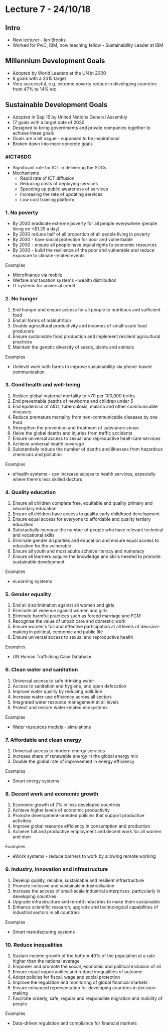 # Lecture 7 - 24/10/18

## Intro

- New lecturer - Ian Brooks
- Worked for PwC, IBM, now teaching fellow - Sustainability Leader at IBM

## Millennium Development Goals

- Adopted by World Leaders at the UN in 2000
- 8 goals with a 2015 target
- Very successful, e.g. extreme poverty reduce in developing countries from 47% to 14% etc.

## Sustainable Development Goals

- Adopted in Sep 15 by United Nations General Assembly
- 17 goals with a target date of 2030
- Designed to bring governments and private companies together to achieve these goals
- Goals are a bit vague - supposed to be inspirational
- Broken down into more concrete goals

### #ICT4SDG

- Significant role for ICT in delivering the SDGs
- Mechanisms
	- Rapid rate of ICT diffusion
	- Reducing costs of deploying services
	- Speeding up public awareness of services
	- Increasing the rate of updating services
	- Low cost training platform

### 1. No poverty

- By 2030 eradicate extreme poverty for all people everywhere (people living on <$1.25 a day)
- By 2030 reduce half of all proportion of all people living in poverty
- By 2030 - have social protection for poor and vulnerbable
- By 2030 - ensure all people have equial rights to economic resources
- By 2030 - build the resilience of the poor and vulnerable and reduce exposure to climate-related events

Examples 

- Microfinance via mobile
- Welfare and taxation systems - wealth distribution
- IT systems for universal credit

### 2. No hunger

1. End hunger and ensure access for all people to nutritious and sufficient food
2. End all forms of malnutrition
3. Double agricultural productivity and incomes of small-scale food producers
4. Ensure sustainable food production and implement resilient agricultural practices
5. Maintain the genetic diversity of seeds, plants and animals

Examples

- Unilevel work with farms to improve sustainability via phone-based communication

### 3. Good health and well-being

1. Reduce global maternal mortality to <70 per 100,000 births
2. End preventable deaths of newborns and children under 5
3. End epidemics of AIDs, tuberculosis, malaria and other communicable diseases
4. Reduce premature mortality from non-communicable diseases by one third
5. Strengthen the prevention and treatment of substance abuse
6. Halve the global deaths and injuries from traffic accidents
7. Ensure universal access to sexual and reproductive healt-care services
8. Achieve universal health coverage
9. Substantially reduce the number of deaths and illnesses from hazardous chemicals and pollution

Examples

- eHealth systems - can increase access to health services, especially where there's less skilled doctors 

### 4. Quality education

1. Ensure all children complete free, equitable and quality primary and secondary education
2. Ensure all children have access to quality early childhood development
3. Ensure equal access for everyone to affordable and quality tertiary education
4. Substantially increase the number of people who have relevant technical and vocational skills
5. Eliminate gender disparities and education and ensure equal access to education for the vulnerable
6. Ensure all youth and most adults achieve literacy and numeracy
7. Ensure all learners acquire the knowledge and skills needed to promote sustainable development

Examples

- eLearning systems

### 5. Gender equality

1. End all discrimination against all women and girls
2. Eliminate all violence against women and girls
3. Eliminate harmful practices such as forced marriage and FGM
4. Recognise the value of unpair care and domestic work
5. Ensure women's full and effective participation at all levels of decision-making in political, economic and public life
6. Ensure universal access to sexual and reproductive health

Examples

- UN Human Trafficking Case Database

### 6. Clean water and sanitation

1. Universal access to safe drinking water
2. Access to sanitation and hygiene, end open defecation
3. Improve water quality by reducing pollution
4. Increase water-use efficiency across all sectors
5. Integrated water resource management at all levels
6. Protect and restore water-related ecosystems

Examples

- Water resources models - simulations

### 7. Affordable and clean energy

1. Universal access to modern energy services
2. Increase share of renewable energy in the global energy mix
3. Double the global rate of improvement in energy efficiency

Examples

- Smart energy systems

### 8. Decent work and economic growth

1. Economic growth of 7% in less developed countries
2. Achieve higher levels of economic productivity
3. Promote development-oriented policies that support productive activities
4. Improve global resource efficiency in consumption and production
5. Achieve full and productive employment and decent work for all women and men

Examples

- eWork systems - reduce barriers to work by allowing remote working

### 9. Industry, innovation and infrastructure

1. Develop quality, reliable, sustainable and resilient infrastructure
2. Promote inclusive and sustainale industrialisation
3. Increase the access of small-scale industrial enterprises, particularly in developing countries
4. Upgrade infrastructure and retrofit industries to make them sustainable
5. Enhance scientific research, upgrade and technological capabilities of industrial sectors in all countries

Examples

- Smart manufacturing systems

### 10. Reduce inequalities

1. Sustain income growth of the bottom 40% of the population at a rate higher than the national average
2. Empower and promote the social, economic and political inclusion of all
3. Ensure equal opportunities and reduce inequalities of outcome
4. Adopt policies for fiscal, wage and social protection
5. Improve the regulation and monitoring of global financial markets
6. Ensure enhanced representation for developing countries in decision-making
7. Facilitate orderly, safe, regular and responsible migration and mobility of people

Examples

- Data-driven regulation and compliance for financial markets
<!--stackedit_data:
eyJoaXN0b3J5IjpbLTIyMTMzMDA1MSwtODYxOTY4OTc1LDE4Nj
cyMDc2MjIsLTcxNzMzNTMyMywtODgzMDQ3MzM4LDE1MTg1MTU0
MjgsNTQ3NTcxMzMzLDEzNTkwMDg1NDEsNjgyMDYwOTkxLDE5OT
k3MTAyODQsMjA0NDMzMDkxMiw5MjAzOTgyNTYsLTEzODg5NTU2
MDYsLTE4MzIzODgyNzksMjAzOTY1MzI3NywtOTk0OTEzNTMzXX
0=
-->